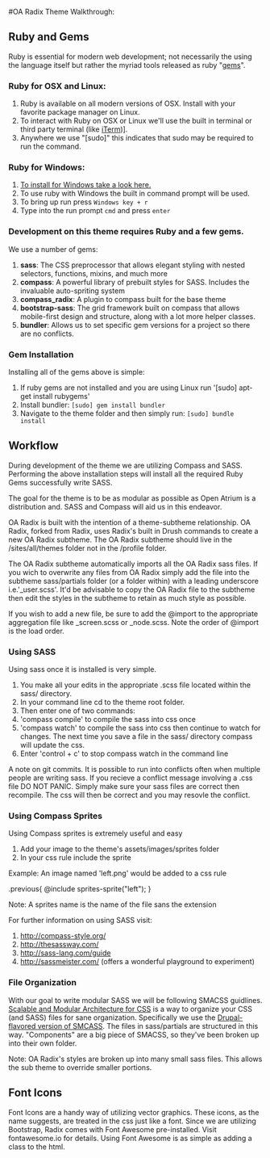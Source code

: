#OA Radix Theme Walkthrough:

## Ruby and Gems

Ruby is essential for modern web development; not necessarily the using the language itself but rather the myriad tools released as ruby "[gems](http://guides.rubygems.org/what-is-a-gem/)".

### Ruby for OSX and Linux:

1. Ruby is available on all modern versions of OSX. Install with your favorite package manager on Linux.
2. To interact with Ruby on OSX or Linux we'll use the built in terminal or third party terminal (like [iTerm](http://www.iterm2.com/#/section/home))].
  1. Anywhere we use "[sudo]" this indicates that sudo may be required to run the command.

### Ruby for Windows:

1. [To install for Windows take a look here.](http://rubyinstaller.org/)
2. To use ruby with Windows the built in command prompt will be used.
  1. To bring up run press `Windows key + r`
  2. Type into the run prompt `cmd` and press `enter`

### Development on this theme requires Ruby and a few gems.

We use a number of gems:

1. **sass**: The CSS preprocessor that allows elegant styling with nested selectors, functions, mixins, and much more
2. **compass**: A powerful library of prebuilt styles for SASS. Includes the invaluable auto-spriting system
3. **compass_radix**: A plugin to compass built for the base theme
4. **bootstrap-sass**: The grid framework built on compass that allows mobile-first design and structure, along with a lot more helper classes.
5. **bundler**: Allows us to set specific gem versions for a project so there are no conflicts.

### Gem Installation

Installing all of the gems above is simple:

  1. If ruby gems are not installed and you are using Linux run '[sudo] apt-get install rubygems'
  2. Install bundler: `[sudo] gem install bundler`
  3. Navigate to the theme folder and then simply run: `[sudo] bundle install`


## Workflow

During development of the theme we are utilizing Compass and SASS. Performing the above installation steps will install all the required Ruby Gems successfully write SASS.

The goal for the theme is to be as modular as possible as Open Atrium is a distribution and. SASS and Compass will aid us in this endeavor.

OA Radix is built with the intention of a theme-subtheme relationship. OA Radix, forked from Radix, uses Radix's built in Drush commands to create a new OA Radix subtheme. The OA Radix subtheme should live in the /sites/all/themes folder not in the /profile folder.

The OA Radix subtheme automatically imports all the OA Radix sass files. If you wich to overwrite any files from OA Radix simply add the file into the subtheme sass/partials folder (or a folder within) with a leading underscore i.e.'_user.scss'. It'd be advisable to copy the OA Radix file to the subtheme then edit the styles in the subtheme to retain as much style as possible.

If you wish to add a new file, be sure to add the @import to the appropriate aggregation file like _screen.scss or _node.scss. Note the order of @import is the load order.

### Using SASS

Using sass once it is installed is very simple.
1. You make all your edits in the appropriate .scss file located within the sass/ directory.
1. In your command line cd to the theme root folder.
1. Then enter one of two commands:
2. 'compass compile' to compile the sass into css once
2. 'compass watch' to compile the sass into css then continue to watch for changes. The next time you save a file in the sass/ directory compass will update the css.
3. Enter 'control + c' to stop compass watch in the command line

A note on git commits. It is possible to run into conflicts often when multiple people are writing sass. If you recieve a conflict message involving a .css file DO NOT PANIC. Simply make sure your sass files are correct then recompile. The css will then be correct and you may resovle the conflict.

### Using Compass Sprites

Using Compass sprites is extremely useful and easy

1. Add your image to the theme's assets/images/sprites folder
1. In your css rule include the sprite

Example: An image named 'left.png' would be added to a css rule

.previous{
  @include sprites-sprite("left");
}

Note: A sprites name is the name of the file sans the extension

For further information on using SASS visit:
1. http://compass-style.org/
1. http://thesassway.com/
1. http://sass-lang.com/guide
1. http://sassmeister.com/ (offers a wonderful playground to experiment)

### File Organization

With our goal to write modular SASS we will be following SMACSS guidlines. [Scalable and Modular Architecture for CSS](smacss.com) is a way to organize your CSS (and SASS) files for sane organization. Specifically we use the [Drupal-flavored version of SMCASS](https://drupal.org/node/1887918#separate-concerns). The files in sass/partials are structured in this way. "Components" are a big piece of SMACSS, so they've been broken up into their own folder.

Note: OA Radix's styles are broken up into many small sass files. This allows the sub theme to override smaller portions.

## Font Icons
Font Icons are a handy way of utilizing vector graphics. These icons, as the name suggests, are treated in the css just like a font. Since we are utilizing Bootstrap, Radix comes with Font Awesome pre-installed. Visit fontawesome.io for details. Using Font Awesome is as simple as adding a class to the html.